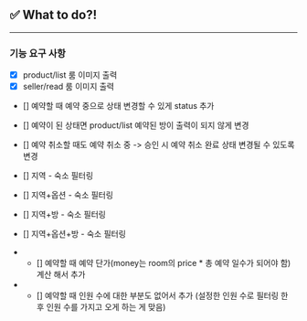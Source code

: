 ## ✅ What to do?!

***

### 기능 요구 사항
+ [x] product/list 룸 이미지 출력
+ [x] seller/read 룸 이미지 출력
+ [] 예약할 때 예약 중으로 상태 변경할 수 있게 status 추가

+ [] 예약이 된 상태면 product/list 예약된 방이 출력이 되지 않게 변경
+ [] 예약 취소할 때도 예약 취소 중 -> 승인 시 예약 취소 완료 상태 변경될 수 있도록 변경
+ [] 지역 - 숙소 필터링
+ [] 지역+옵션 - 숙소 필터링
+ [] 지역+방 - 숙소 필터링
+ [] 지역+옵션+방 - 숙소 필터링
+ + [] 예약할 때 예약 단가(money는 room의 price * 총 예약 일수가 되어야 함)계산 해서 추가
+ + [] 예약할 때 인원 수에 대한 부분도 없어서 추가 (설정한 인원 수로 필터링 한 후 인원 수를 가지고 오게 하는 게 맞음)